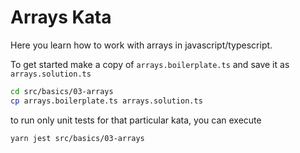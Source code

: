 Arrays Kata
============

Here you learn how to work with arrays in javascript/typescript.

To get started make a copy of `arrays.boilerplate.ts` and save it as `arrays.solution.ts`

```bash
cd src/basics/03-arrays
cp arrays.boilerplate.ts arrays.solution.ts
```

to run only unit tests for that particular kata, you can execute
```bash
yarn jest src/basics/03-arrays
```
